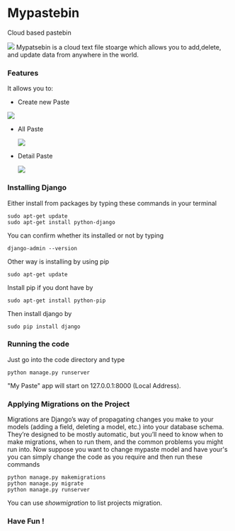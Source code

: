 # Mypastebin
Cloud based pastebin

![](https://i.imgur.com/Le0ewHm.png)
Mypatsebin is a cloud  text file stoarge which allows you to add,delete, and update data from anywhere in the world.

### Features
It allows you to:
 - Create new Paste 

  ![](https://i.imgur.com/Le0ewHm.png)

 - All Paste

   ![](https://i.imgur.com/oCsdlEG.png)

 - Detail Paste

   ![](https://i.imgur.com/T1i8OYG.png)


### Installing Django 

Either install from packages by typing these commands in your terminal
```
sudo apt-get update
sudo apt-get install python-django
```
You can confirm whether its installed or not by typing 
```
django-admin --version
```

Other way is installing by using pip 
```
sudo apt-get update
```
Install pip if you dont have by 
```
sudo apt-get install python-pip
```
Then install django by 
```
sudo pip install django
```

### Running the code 
Just go into the code directory and type 
```
python manage.py runserver
```
"My Paste" app will start on 127.0.0.1:8000 (Local Address).
 
### Applying Migrations on the Project 
Migrations are Django’s way of propagating changes you make to your models (adding a field, deleting a model, etc.) into your database schema. They’re designed to be mostly automatic, but you’ll need to know when to make migrations, when to run them, and the common problems you might run into.
Now suppose you want to change mypaste model and have your's you can simply change the code as you require and then run these commands
```
python manage.py makemigrations
python manage.py migrate 
python manage.py runserver
```
You can use *showmigration*  to list projects migration.
### Have Fun ! 

   
